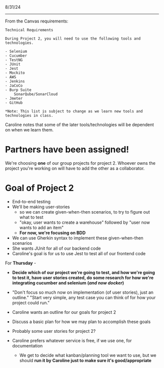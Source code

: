 8/31/24
___

From the Canvas requirements:
```
Technical Requirements

During Project 2, you will need to use the following tools and technologies.

- Selenium
- Cucumber
- TestNG
- JUnit
- Jest
- Mockito
- AWS
- Jenkins
- JaCoCo
- Burp Suite  
    SonarQube/SonarCloud
- Jmeter
- GitHub

*Note: This list is subject to change as we learn new tools and technologies in class.
```

Caroline notes that some of the later tools/technologies will be dependent on when we learn them.

# Partners have been assigned!

We're choosing **one** of our group projects for project 2. 
Whoever owns the project you're working on will have to add the other as a collaborator.

# Goal of Project 2
 - End-to-end testing
 - We'll be making user-stories
	 - so we can create given-when-then scenarios, to try to figure out what to test
	 - "okay, user wants to create a warehouse" followed by "user now wants to add an item"
	 - **For now, we're focusing on BDD**
 - We can use Gherkin syntax to implement these given-when-then scenarios
 - She wants JUnit for all of our backend code
 - Caroline's goal is for us to use Jest to test all of our frontend code

For **Thursday** - 
 - **Decide which of our project we're going to test, and how we're going to test it, have user stories created, do some research for how we're integrating cucumber and selenium (*and now docker*)**
 - "Don't focus so much now on implementation (of user stories), just an outline." "Start very simple, any test case you can think of for how your project could run."
 - Caroline wants an outline for our goals for project 2
 - Discuss a basic plan for how we may plan to accomplish these goals
 - Probably some user stories for project 2?

 - Caroline prefers whatever service is free, if we use one, for documentation
	 - We get to decide what kanban/planning tool we want to use, but we should **run it by Caroline just to make sure it's good/appropriate**